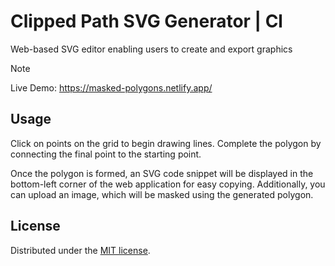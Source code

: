 # Clipped Path SVG Generator | Cl

Web-based SVG editor enabling users to create and export graphics

> [!NOTE]
> Live Demo: https://masked-polygons.netlify.app/

## Usage

Click on points on the grid to begin drawing lines. Complete the polygon by connecting the final point to the starting point.

Once the polygon is formed, an SVG code snippet will be displayed in the bottom-left corner of the web application for easy copying. Additionally, you can upload an image, which will be masked using the generated polygon.

## License

Distributed under the [MIT license](https://github.com/houchongchan/Image-Grid-Cropper/blob/main/LICENSE).
